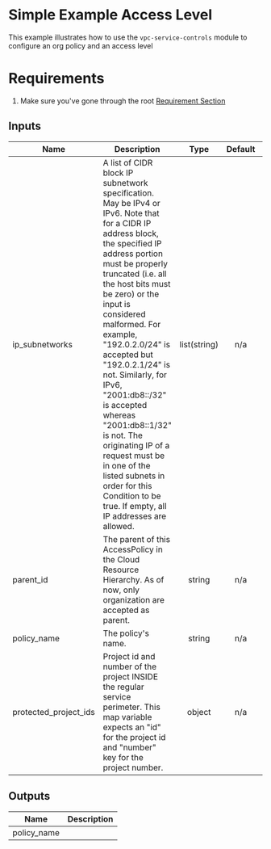 # Simple Example Access Level

This example illustrates how to use the `vpc-service-controls` module to configure an org policy and an access level

# Requirements
1. Make sure you've gone through the root [Requirement Section](../../#requirements)



<!-- BEGINNING OF PRE-COMMIT-TERRAFORM DOCS HOOK -->
## Inputs

| Name | Description | Type | Default | Required |
|------|-------------|:----:|:-----:|:-----:|
| ip\_subnetworks | A list of CIDR block IP subnetwork specification. May be IPv4 or IPv6. Note that for a CIDR IP address block, the specified IP address portion must be properly truncated (i.e. all the host bits must be zero) or the input is considered malformed. For example, "192.0.2.0/24" is accepted but "192.0.2.1/24" is not. Similarly, for IPv6, "2001:db8::/32" is accepted whereas "2001:db8::1/32" is not. The originating IP of a request must be in one of the listed subnets in order for this Condition to be true. If empty, all IP addresses are allowed. | list(string) | n/a | yes |
| parent\_id | The parent of this AccessPolicy in the Cloud Resource Hierarchy. As of now, only organization are accepted as parent. | string | n/a | yes |
| policy\_name | The policy's name. | string | n/a | yes |
| protected\_project\_ids | Project id and number of the project INSIDE the regular service perimeter. This map variable expects an "id" for the project id and "number" key for the project number. | object | n/a | yes |

## Outputs

| Name | Description |
|------|-------------|
| policy\_name |  |

<!-- END OF PRE-COMMIT-TERRAFORM DOCS HOOK -->
